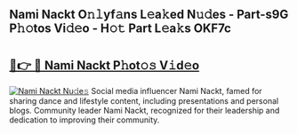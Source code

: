## Nami Nackt O𝚗𝚕yf𝚊ns L𝚎a𝚔ed N𝚞𝚍es - Part-s9G P𝚑𝚘tos Vi𝚍𝚎o - H𝚘𝚝 Part L𝚎a𝚔s OKF7c

# <h2><a href="http://kf4eyap.oniu.top/?m=Nami+Nackt">🔗👉 🔴 Nami Nackt P𝚑ot𝚘𝚜 V𝚒d𝚎o</a></h2>

[![Nami Nackt Nu𝚍e𝚜](https://i.imgur.com/0qMVB7G.gif)](http://kf4eyap.oniu.top/?m=Nami+Nackt)
Social media influencer Nami Nackt, famed for sharing dance and lifestyle content, including presentations and personal blogs. Community leader Nami Nackt, recognized for their leadership and dedication to improving their community.  
